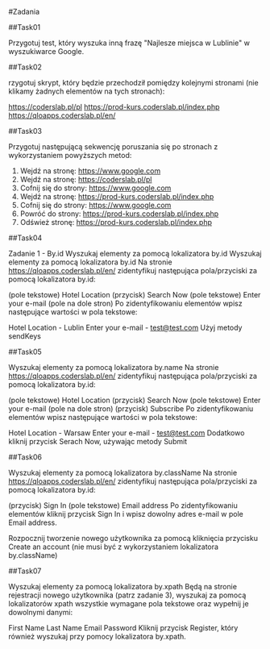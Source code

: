 #Zadania

##Task01

Przygotuj test, który wyszuka inną frazę "Najlesze miejsca w Lublinie" w wyszukiwarce Google.

##Task02

rzygotuj skrypt, który będzie przechodził pomiędzy kolejnymi stronami (nie klikamy żadnych elementów na tych stronach):

https://coderslab.pl/pl
https://prod-kurs.coderslab.pl/index.php
https://qloapps.coderslab.pl/en/

##Task03

Przygotuj następującą sekwencję poruszania się po stronach z wykorzystaniem powyższych metod:

1. Wejdź na stronę: https://www.google.com
2. Wejdź na stronę: https://coderslab.pl/pl
3. Cofnij się do strony: https://www.google.com
4. Wejdź na stronę: https://prod-kurs.coderslab.pl/index.php
5. Cofnij się do strony: https://www.google.com
6. Powróć do strony: https://prod-kurs.coderslab.pl/index.php
7. Odśwież stronę: https://prod-kurs.coderslab.pl/index.php

##Task04

Zadanie 1 - By.id
Wyszukaj elementy za pomocą lokalizatora by.id
Wyszukaj elementy za pomocą lokalizatora by.id
Na stronie https://qloapps.coderslab.pl/en/ zidentyfikuj następująca pola/przyciski za pomocą lokalizatora by.id:

(pole tekstowe) Hotel Location
(przycisk) Search Now
(pole tekstowe) Enter your e-mail (pole na dole stron)
Po zidentyfikowaniu elementów wpisz następujące wartości w pola tekstowe:

Hotel Location - Lublin
Enter your e-mail - test@test.com
Użyj metody sendKeys

##Task05

Wyszukaj elementy za pomocą lokalizatora by.name
Na stronie https://qloapps.coderslab.pl/en/ zidentyfikuj następująca pola/przyciski za pomocą lokalizatora by.id:


(pole tekstowe) Hotel Location
(przycisk) Search Now
(pole tekstowe) Enter your e-mail (pole na dole stron)
(przycisk) Subscribe
Po zidentyfikowaniu elementów wpisz następujące wartości w pola tekstowe:

Hotel Location - Warsaw
Enter your e-mail - test@test.com
Dodatkowo kliknij przycisk Serach Now, używając metody Submit


##Task06

Wyszukaj elementy za pomocą lokalizatora by.className
Na stronie https://qloapps.coderslab.pl/en/ zidentyfikuj następująca pola/przyciski za pomocą lokalizatora by.id:


(przycisk) Sign In
(pole tekstowe) Email address
Po zidentyfikowaniu elementów kliknij przycisk Sign In i wpisz dowolny adres e-mail w pole Email address.

Rozpocznij tworzenie nowego użytkownika za pomocą kliknięcia przycisku Create an account (nie musi być z wykorzystaniem lokalizatora by.className)

##Task07

Wyszukaj elementy za pomocą lokalizatora by.xpath
Będą na stronie rejestracji nowego użytkownika (patrz zadanie 3), wyszukaj za pomocą lokalizatorów xpath wszystkie wymagane pola tekstowe oraz wypełnij je dowolnymi danymi:

First Name
Last Name
Email
Password
Kliknij przycisk Register, który również wyszukaj przy pomocy lokalizatora by.xpath.


